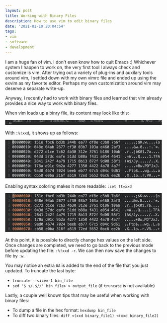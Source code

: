 ```yaml
---
layout: post
title: Working with Binary Files
description: How to use vim to edit binary files
date: '2021-01-10 20:04:54'
tags:
- vim
- software
- development
---
```


I am a huge fan of vim.  I don't even know how to quit Emacs :) Whichever system I
happen to work on, the very first tool I always check and customize is vim.  After trying
out a variety of plug-ins and auxilary tools around vim, I settled down with my own vimrc
file and ended up using the exvim as my favorite editor.  Perhaps my own customization
around vim may deserve a separate write-up.

Anyway, I recently had to work with binary files and learned that vim already provides
a nice way to work with binary files.

When vim loads up a binry file, its content may look like this:

![vim-binary-1](/assets/vim-binary-1.png)

With `:%!xxd`, it shows up as follows:

![vim-binary-2](/assets/vim-binary-2.png)

Enabling syntax coloring makes it more readable: `:set ft=xxd`

![vim-binary-3](/assets/vim-binary-3.png)

At this point, it is possible to directly change hex values on the left side.  Once
changes are completed, we need to go back to the previous mode before updating the file: `:%!xxd -r`.
We can then now save the changes to file by `:w`.

You may notice an extra `0A` is added to the end of the file that you just updated.  To truncate
the last byte:
- `truncate --size=-1 bin_file`
- `sed '$ s/.$//' bin_file> > output_file` (if `truncate` is not available)

Lastly, a couple well known tips that may be useful when working with binary files:

- To dump a file in the hex format: `hexdump bin_file`
- To diff two binary files: `diff <(xxd binary_file1) <(xxd binary_file2)`
